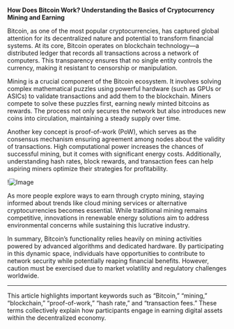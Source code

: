 **How Does Bitcoin Work? Understanding the Basics of Cryptocurrency Mining and Earning**

Bitcoin, as one of the most popular cryptocurrencies, has captured global attention for its decentralized nature and potential to transform financial systems. At its core, Bitcoin operates on blockchain technology—a distributed ledger that records all transactions across a network of computers. This transparency ensures that no single entity controls the currency, making it resistant to censorship or manipulation.

Mining is a crucial component of the Bitcoin ecosystem. It involves solving complex mathematical puzzles using powerful hardware (such as GPUs or ASICs) to validate transactions and add them to the blockchain. Miners compete to solve these puzzles first, earning newly minted bitcoins as rewards. The process not only secures the network but also introduces new coins into circulation, maintaining a steady supply over time. 

Another key concept is proof-of-work (PoW), which serves as the consensus mechanism ensuring agreement among nodes about the validity of transactions. High computational power increases the chances of successful mining, but it comes with significant energy costs. Additionally, understanding hash rates, block rewards, and transaction fees can help aspiring miners optimize their strategies for profitability.

!![Image](https://github.com/user-attachments/assets/057c907c-805e-4310-a052-f5031067f3de)

As more people explore ways to earn through crypto mining, staying informed about trends like cloud mining services or alternative cryptocurrencies becomes essential. While traditional mining remains competitive, innovations in renewable energy solutions aim to address environmental concerns while sustaining this lucrative industry.

In summary, Bitcoin’s functionality relies heavily on mining activities powered by advanced algorithms and dedicated hardware. By participating in this dynamic space, individuals have opportunities to contribute to network security while potentially reaping financial benefits. However, caution must be exercised due to market volatility and regulatory challenges worldwide.

---

This article highlights important keywords such as “Bitcoin,” “mining,” “blockchain,” “proof-of-work,” “hash rate,” and “transaction fees.” These terms collectively explain how participants engage in earning digital assets within the decentralized economy.